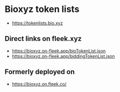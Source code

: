 # Bioxyz token lists
- https://tokenlists.bio.xyz

## Direct links on fleek.xyz
- https://bioxyz.on-fleek.app/bioTokenList.json  
- https://bioxyz.on-fleek.app/biddingTokenList.json

## Formerly deployed on 
- https://bioxyz.on.fleek.co/

